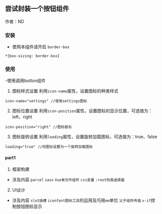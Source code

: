 ## 尝试封装一个按钮组件

作者：ND

### 安装
 * 使用本组件请开启 `border-box`
 
 ```
 *{box-sizing: border-box}
 ```

 ### 使用
 -使用<nd-button></nd-button>调用button组件

 1. 图标样式设置
 利用`icon-name`属性，设置图标的种类样式
 ```
 icon-name="settings" //使用settings图标
 ```
 2. 图标位置设置
 利用`icon-position`属性，设置图标的显示位置，可选值为：left、right
 ```
 icon-position="right" //图标居右
 ```
 3. 图标旋转设置
 利用`loading`属性，设置旋转加载图标，可选值为：true、false
 ```
 loading="true" //将图标设置为一个旋转加载图标
 ```
  


#### part1
1. 框架构建
- 涉及内容 `parcel` `sass` `Vue单文件组件` `css变量` `:root伪类选择器` 
2. UI设计
- 涉及内容 `slot插槽` `iconfont图标工具`的运用及巧用`em`单位 `父子组件传值` `v-if`控制按钮图标显示